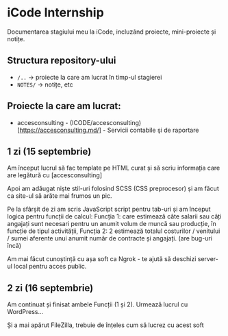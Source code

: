 # iCode Internship

Documentarea stagiului meu la iCode, incluzând proiecte, mini-proiecte și notițe.

## Structura repository-ului

- `/..` -> proiecte la care am lucrat în timp-ul stagierei
- `NOTES/` -> notițe, etc

## Proiecte la care am lucrat:

- accesconsulting - (ICODE/accesconsulting)[https://accesconsulting.md/] - Servicii contabile şi de raportare

## 1 zi (15 septembrie)

Am început lucrul să fac template pe HTML curat și să scriu informația care are legătură cu [accesconsulting]

Apoi am adăugat niște stil-uri folosind SCSS (CSS preprocesor) și am făcut ca site-ul să arăte mai frumos un pic.

Pe la sfârșit de zi am scris JavaScript script pentru tab-uri și am început logica pentru funcții de calcul: Funcția 1: care estimează câte salarii sau câți angajați sunt necesari pentru un anumit volum de muncă sau producție, în funcție de tipul activității, Funcția 2: 2 estimează totalul costurilor / venitului / sumei aferente unui anumit număr de contracte și angajați. (are bug-uri încă)

Am mai făcut cunoștință cu așa soft ca Ngrok - te ajută să deschizi server-ul local pentru acces public.

## 2 zi (16 septembrie)

Am continuat și finisat ambele Funcții (1 și 2). Urmează lucrul cu WordPress...

Și a mai apărut FileZilla, trebuie de înțeles cum să lucrez cu acest soft
